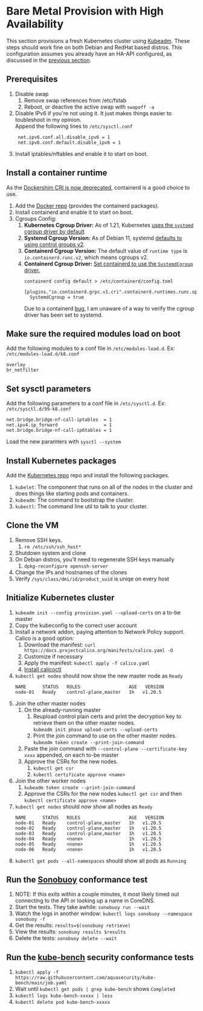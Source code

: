 # Bare Metal Provision with High Availability 

This section provisions a fresh Kubernetes cluster using [Kubeadm](https://kubernetes.io/docs/reference/setup-tools/kubeadm/). These steps should work fine on both Debian and RedHat based distros. This configuration assumes you already have an HA-API configured, as discussed in the [previous section](../HA-API/).

## Prerequisites
1. Disable swap
    1. Remove swap references from /etc/fstab 
    2. Reboot, or deactive the active swap with `swapoff -a` 
2. Disable IPv6 if you're not using it. It just makes things easier to toubleshoot in my opinion.  
   Append the following lines to `/etc/sysctl.conf`
   ```
    net.ipv6.conf.all.disable_ipv6 = 1
    net.ipv6.conf.default.disable_ipv6 = 1
   ```
3. Install iptables/nftables and enable it to start on boot.

## Install a container runtime
As the [Dockershim CRI is now deprecated](https://kubernetes.io/blog/2020/12/02/dont-panic-kubernetes-and-docker/), containerd is a good choice to use.
1. Add the [Docker repo](https://docs.docker.com/engine/install/) (provides the containerd packages).
2. Install containerd and enable it to start on boot.
3. Cgroups Config:
    1. **Kubernetes Cgroup Driver:** As of 1.21, Kubernetes [uses the `systemd` cgroup driver by default](https://github.com/kubernetes/kubernetes/blob/master/CHANGELOG/CHANGELOG-1.21.md#no-really-you-must-read-this-before-you-upgrade)
    2. **Systemd Cgroup Version:** As of Debian 11, systemd [defaults to using control groups v2](https://rootlesscontaine.rs/getting-started/common/cgroup2/).
    2. **Containerd Cgroup Version:** The default value of `runtime type` is `io.containerd.runc.v2`, which means cgroups v2.
    3. **Containerd Cgroup Driver:** [Set containerd to use the `SystemdCgroup` driver.](https://github.com/containerd/containerd/issues/4203#issuecomment-651532765) 
        ```
        containerd config default > /etc/containerd/config.toml
        ```
        ```
        [plugins."io.containerd.grpc.v1.cri".containerd.runtimes.runc.options]
          SystemdCgroup = true
        ```
        Due to a containerd [bug](https://github.com/kubernetes-sigs/cri-tools/issues/728), I am unaware of a way to verify the cgroup driver has been set to systemd.

## Make sure the required modules load on boot
Add the following modules to a conf file in `/etc/modules-load.d`. Ex: `/etc/modules-load.d/k8.conf`
```
overlay
br_netfilter
```

## Set sysctl parameters
Add the following parameters to a conf file in `/etc/sysctl.d`. Ex: `/etc/sysctl.d/99-k8.conf`
```
net.bridge.bridge-nf-call-iptables  = 1
net.ipv4.ip_forward                 = 1
net.bridge.bridge-nf-call-ip6tables = 1
```

Load the new paramters with `sysctl --system`

## Install Kubernetes packages
Add the [Kubernetes repo](https://kubernetes.io/docs/setup/production-environment/tools/kubeadm/install-kubeadm/#installing-kubeadm-kubelet-and-kubectl) repo and install the following packages.
1. `kubelet`: The component that runs on all of the nodes in the cluster and does things like starting pods and containers.
2. `kubeadm`: The command to bootstrap the cluster. 
3. `kubectl`: The command line util to talk to your cluster.

## Clone the VM
1. Remove SSH keys.
    1. `rm /etc/ssh/ssh_host*`
2. Shutdown system and clone
3. On Debian distros, you'll need to regenerate SSH keys manually
    1. `dpkg-reconfigure openssh-server`
4. Change the IPs and hostnames of the clones
5. Verify `/sys/class/dmi/id/product_uuid` is uniqe on every host

## Initialize Kubernetes cluster
1. `kubeadm init --config provision.yaml --upload-certs` on a to-be master
2. Copy the kubeconfig to the correct user account
3. Install a network addon, paying attention to Network Policy support. Calico is a good option:
    1. Download the manifest: `curl https://docs.projectcalico.org/manifests/calico.yaml -O`
    2. Customize if necessary
    3. Apply the manifest: `kubectl apply -f calico.yaml`
    4. [Install calicoctl](https://docs.projectcalico.org/getting-started/clis/calicoctl/install)
4. `kubectl get nodes` should now show the new master node as `Ready`
    ```
    NAME      STATUS   ROLES                  AGE   VERSION
    node-01   Ready    control-plane,master   1h   v1.20.5
    ```
6. Join the other master nodes
    1. On the already-running master
       1. Reupload control plain certs and print the decryption key to retrieve them on the other master nodes.  
          `kubeadm init phase upload-certs --upload-certs`
       3. Print the join command to use on the other master nodes.  
          `kubeadm token create --print-join-command`
    3. Paste the join command with `--control-plane --certificate-key xxxx` appended, on each to-be master
    4. Approve the CSRs for the new nodes.
       1. `kubectl get csr`
       2. `kubectl certificate approve <name>`
7. Join the other worker nodes
    1. `kubeadm token create --print-join-command`
    2. Approve the CSRs for the new nodes `kubectl get csr` and then `kubectl certificate approve <name>`
8. `kubectl get nodes` should now show all nodes as `Ready`
   ```
   NAME      STATUS   ROLES                  AGE   VERSION
   node-01   Ready    control-plane,master   1h   v1.20.5
   node-02   Ready    control-plane,master   1h   v1.20.5
   node-03   Ready    control-plane,master   1h   v1.20.5
   node-04   Ready    <none>                 1h   v1.20.5
   node-05   Ready    <none>                 1h   v1.20.5
   node-06   Ready    <none>                 1h   v1.20.5
   ```
8. `kubectl get pods --all-namespaces` should show all pods as `Running`

## Run the [Sonobuoy](https://github.com/vmware-tanzu/sonobuoy) conformance test
1. NOTE: If this exits within a couple minutes, it most likely timed out connecting to the API or looking up a name in CoreDNS. 
2. Start the tests. They take awhile: `sonobuoy run --wait`
3. Watch the logs in another window: `kubectl logs sonobuoy --namespace sonobuoy -f`
4. Get the results: `results=$(sonobuoy retrieve)`
5. View the results: `sonobuoy results $results`
6. Delete the tests: `sonobuoy delete --wait`

## Run the [kube-bench](https://github.com/aquasecurity/kube-bench) security conformance tests
1. `kubectl apply -f https://raw.githubusercontent.com/aquasecurity/kube-bench/main/job.yaml`
2. Wait until `kubectl get pods | grep kube-bench` shows `Completed`
3. `kubectl logs kube-bench-xxxxx | less`
4. `kubectl delete pod kube-bench-xxxxx`
